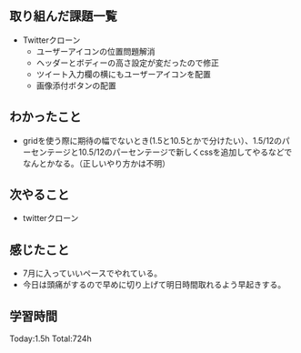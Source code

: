 ## 取り組んだ課題一覧
- Twitterクローン
  - ユーザーアイコンの位置問題解消
  - ヘッダーとボディーの高さ設定が変だったので修正
  - ツイート入力欄の横にもユーザーアイコンを配置
  - 画像添付ボタンの配置

## わかったこと
- gridを使う際に期待の幅でないとき(1.5と10.5とかで分けたい）、1.5/12のパーセンテージと10.5/12のパーセンテージで新しくcssを追加してやるなどでなんとかなる。（正しいやり方かは不明）        

## 次やること
- twitterクローン　

## 感じたこと
- 7月に入っていいペースでやれている。
- 今日は頭痛がするので早めに切り上げて明日時間取れるよう早起きする。
  
## 学習時間
Today:1.5h
Total:724h